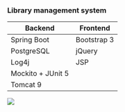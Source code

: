 ### Library management system

Backend | Frontend
------------ | -------------
Spring Boot | Bootstrap 3
PostgreSQL | jQuery
Log4j | JSP
Mockito + JUnit 5 | 
Tomcat 9 | 

![](https://i.imgur.com/Fxffc4x.png)
